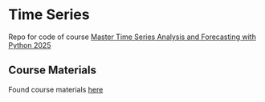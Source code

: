 # Time Series
Repo for code of course [Master Time Series Analysis and Forecasting with Python 2025](https://softserve.udemy.com/course/forecasting-python/)

## Course Materials
Found course materials [here](https://thedatahero.com/resources-forecasting-models-and-time-series-for-business-in-python/)
